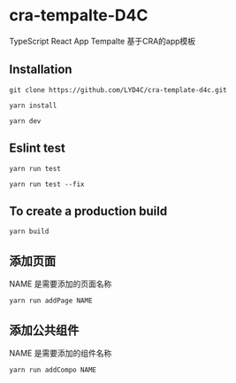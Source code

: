 # cra-tempalte-D4C
TypeScript React App Tempalte
基于CRA的app模板


## Installation
`git clone https://github.com/LYD4C/cra-template-d4c.git`

`yarn install`

`yarn dev`

## Eslint test
`yarn run test`

`yarn run test --fix`

## To create a production build
`yarn build`

## 添加页面
NAME 是需要添加的页面名称

`yarn run addPage NAME`

## 添加公共组件
NAME 是需要添加的组件名称

`yarn run addCompo NAME`